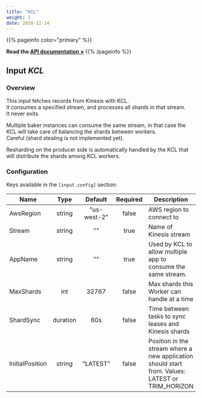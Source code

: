 ```yaml
---
title: "KCL"
weight: 2
date: 2020-12-14
---
```

{{% pageinfo color="primary" %}}

**Read the [API documentation &raquo;](https://pkg.go.dev/github.com/AdRoll/baker/input#KCL)**
{{% /pageinfo %}}

## Input *KCL*

### Overview
This input fetches records from Kinesis with KCL.  
 It consumes a specified stream, and
processes all shards in that stream.  
 It never exits.  

Multiple baker instances can consume the same stream, in that case the KCL will take care of
balancing the shards between workers.  
 Careful (shard stealing is not implemented yet).  

Resharding on the producer side is automatically handled by the KCL that will distribute
the shards among KCL workers.  


### Configuration

Keys available in the `[input.config]` section:

|Name|Type|Default|Required|Description|
|----|:--:|:-----:|:------:|-----------|
| AwsRegion| string| "us-west-2"| false| AWS region to connect to|
| Stream| string| ""| true| Name of Kinesis stream|
| AppName| string| ""| true| Used by KCL to allow multiple app to consume the same stream.|
| MaxShards| int| 32767| false| Max shards this Worker can handle at a time|
| ShardSync| duration| 60s| false| Time between tasks to sync leases and Kinesis shards|
| InitialPosition| string| "LATEST"| false| Position in the stream where a new application should start from. Values: LATEST or TRIM_HORIZON|

